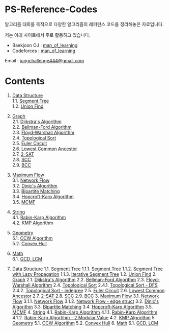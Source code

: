 # PS-Reference-Codes
알고리즘 대회를 목적으로 다양한 알고리즘의 레퍼런스 코드를 정리해놓은 자료입니다.

저는 아래 사이트에서 주로 활동하고 있습니다.
* Baekjoon OJ : [man_of_learning](https://www.acmicpc.net/user/man_of_learning)
* Codeforces : [man_of_learning](https://codeforces.com/profile/man_of_learning)

Email : <jungchallenge444@gmail.com>

# Contents
1. [Data Structure](https://github.com/manoflearning/PS-Reference-Codes/tree/master/Reference%20Codes/1.%20Data%20Structure)        
1.1. [Segment Tree](https://github.com/manoflearning/PS-Reference-Codes/tree/master/Reference%20Codes/1.%20Data%20Structure/1.1.%20Segment%20Tree)          
1.2. [Union Find](https://github.com/manoflearning/PS-Reference-Codes/blob/master/Reference%20Codes/1.%20Data%20Structure/1.2.%20Union%20Find.txt)        
2. [Graph](https://github.com/manoflearning/PS-Reference-Codes/tree/master/Reference%20Codes/2.%20Graph)            
2.1. [Dijkstra's Algorithm](https://github.com/manoflearning/PS-Reference-Codes/blob/master/Reference%20Codes/2.%20Graph/2.1.%20Dijkstra's%20Algorithm.txt)   
2.2. [Bellman-Ford Algorithm](https://github.com/manoflearning/PS-Reference-Codes/blob/master/Reference%20Codes/2.%20Graph/2.2.%20Bellman-Ford%20Algorithm.txt)   
2.3. [Floyd-Warshall Algorithm](https://github.com/manoflearning/PS-Reference-Codes/blob/master/Reference%20Codes/2.%20Graph/2.3.%20Floyd-Warshall%20Algorithm.txt)   
2.4. [Topological Sort](https://github.com/manoflearning/PS-Reference-Codes/tree/master/Reference%20Codes/2.%20Graph/2.4.%20Topological%20Sort)   
2.5. [Euler Circuit](https://github.com/manoflearning/PS-Reference-Codes/blob/master/Reference%20Codes/2.%20Graph/2.5.%20Euler%20Circuit.txt)   
2.6. [Lowest Common Ancestor](https://github.com/manoflearning/PS-Reference-Codes/blob/master/Reference%20Codes/2.%20Graph/2.6.%20Lowest%20Common%20Ancestor.txt)   
2.7. [2-SAT](https://github.com/manoflearning/PS-Reference-Codes/blob/master/Reference%20Codes/2.%20Graph/2.7.%202-SAT.txt)   
2.8. [SCC](https://github.com/manoflearning/PS-Reference-Codes/blob/master/Reference%20Codes/2.%20Graph/2.8.%20SCC.txt)   
2.9. [BCC](https://github.com/manoflearning/PS-Reference-Codes/blob/master/Reference%20Codes/2.%20Graph/2.9.%20BCC.txt)       
3. [Maximum Flow](https://github.com/manoflearning/PS-Reference-Codes/tree/master/Reference%20Codes/3.%20Maximum%20Flow)    
3.1. [Network Flow](https://github.com/manoflearning/PS-Reference-Codes/tree/master/Reference%20Codes/3.%20Maximum%20Flow/3.1.%20Network%20Flow)    
3.2. [Dinic's Algorithm](https://github.com/manoflearning/PS-Reference-Codes/blob/master/Reference%20Codes/3.%20Maximum%20Flow/3.2.%20Dinic's%20Algorithm.txt)    
3.3. [Bipartite Matching](https://github.com/manoflearning/PS-Reference-Codes/blob/master/Reference%20Codes/3.%20Maximum%20Flow/3.3.%20Bipartite%20Matching.txt)    
3.4. [Hopcroft-Karp Algorithm](https://github.com/manoflearning/PS-Reference-Codes/blob/master/Reference%20Codes/3.%20Maximum%20Flow/3.4.%20Hopcroft-Karp%20Algorithm.txt)    
3.5. [MCMF](https://github.com/manoflearning/PS-Reference-Codes/blob/master/Reference%20Codes/3.%20Maximum%20Flow/3.5.%20MCMF.txt)    
4. [String](https://github.com/manoflearning/PS-Reference-Codes/tree/master/Reference%20Codes/4.%20String)    
4.1. [Rabin-Karp Algorithm](https://github.com/manoflearning/PS-Reference-Codes/tree/master/Reference%20Codes/4.%20String/4.1.%20Rabin-Karp%20Algorithm)    
4.2. [KMP Algorithm](https://github.com/manoflearning/PS-Reference-Codes/blob/master/Reference%20Codes/4.%20String/4.2.%20KMP%20Algorithm.txt)    
5. [Geometry](https://github.com/manoflearning/PS-Reference-Codes/tree/master/Reference%20Codes/5.%20Geometry)    
5.1. [CCW Algorithm](https://github.com/manoflearning/PS-Reference-Codes/blob/master/Reference%20Codes/5.%20Geometry/5.1.%20CCW%20Algorithm.txt)    
5.2. [Convex Hull](https://github.com/manoflearning/PS-Reference-Codes/blob/master/Reference%20Codes/5.%20Geometry/5.2.%20Convex%20Hull.txt)    
6. [Math](https://github.com/manoflearning/PS-Reference-Codes/tree/master/Reference%20Codes/6.%20Math)    
6.1. [GCD, LCM](https://github.com/manoflearning/PS-Reference-Codes/blob/master/Reference%20Codes/6.%20Math/6.1.%20GCD%2C%20LCM.txt)  




1. [Data Structure](https://github.com/manoflearning/PS-Reference-Codes/tree/master/\Reference%20Codes1.%20Data%20Structure)    1.1. [Segment Tree](https://github.com/manoflearning/PS-Reference-Codes/tree/master/\Reference%20Codes\1.%20Data%20Structure1.1.%20Segment%20Tree)    1.1.1. [Segment Tree](https://github.com/manoflearning/PS-Reference-Codes/tree/master/\Reference%20Codes\1.%20Data%20Structure\1.1.%20Segment%20Tree1.1.1.%20Segment%20Tree)    1.1.2. [Segment Tree with Lazy Propagation](https://github.com/manoflearning/PS-Reference-Codes/tree/master/\Reference%20Codes\1.%20Data%20Structure\1.1.%20Segment%20Tree1.1.2.%20Segment%20Tree%20with%20Lazy%20Propagation)    1.1.3. [Iterative Segment Tree](https://github.com/manoflearning/PS-Reference-Codes/tree/master/\Reference%20Codes\1.%20Data%20Structure\1.1.%20Segment%20Tree1.1.3.%20Iterative%20Segment%20Tree)    1.2. [Union Find](https://github.com/manoflearning/PS-Reference-Codes/tree/master/\Reference%20Codes\1.%20Data%20Structure1.2.%20Union%20Find)    2. [Graph](https://github.com/manoflearning/PS-Reference-Codes/tree/master/\Reference%20Codes2.%20Graph)    2.1. [Dijkstra's Algorithm](https://github.com/manoflearning/PS-Reference-Codes/tree/master/\Reference%20Codes\2.%20Graph2.1.%20Dijkstra's%20Algorithm)    2.2. [Bellman-Ford Algorithm](https://github.com/manoflearning/PS-Reference-Codes/tree/master/\Reference%20Codes\2.%20Graph2.2.%20Bellman-Ford%20Algorithm)    2.3. [Floyd-Warshall Algorithm](https://github.com/manoflearning/PS-Reference-Codes/tree/master/\Reference%20Codes\2.%20Graph2.3.%20Floyd-Warshall%20Algorithm)    2.4. [Topological Sort](https://github.com/manoflearning/PS-Reference-Codes/tree/master/\Reference%20Codes\2.%20Graph2.4.%20Topological%20Sort)    2.4.1. [Topological Sort - DFS](https://github.com/manoflearning/PS-Reference-Codes/tree/master/\Reference%20Codes\2.%20Graph\2.4.%20Topological%20Sort2.4.1.%20Topological%20Sort%20-%20DFS)    2.4.2. [Topological Sort - indegree](https://github.com/manoflearning/PS-Reference-Codes/tree/master/\Reference%20Codes\2.%20Graph\2.4.%20Topological%20Sort2.4.2.%20Topological%20Sort%20-%20indegree)    2.5. [Euler Circuit](https://github.com/manoflearning/PS-Reference-Codes/tree/master/\Reference%20Codes\2.%20Graph2.5.%20Euler%20Circuit)    2.6. [Lowest Common Ancestor](https://github.com/manoflearning/PS-Reference-Codes/tree/master/\Reference%20Codes\2.%20Graph2.6.%20Lowest%20Common%20Ancestor)    2.7. [2-SAT](https://github.com/manoflearning/PS-Reference-Codes/tree/master/\Reference%20Codes\2.%20Graph2.7.%202-SAT)    2.8. [SCC](https://github.com/manoflearning/PS-Reference-Codes/tree/master/\Reference%20Codes\2.%20Graph2.8.%20SCC)    2.9. [BCC](https://github.com/manoflearning/PS-Reference-Codes/tree/master/\Reference%20Codes\2.%20Graph2.9.%20BCC)    3. [Maximum Flow](https://github.com/manoflearning/PS-Reference-Codes/tree/master/\Reference%20Codes3.%20Maximum%20Flow)    3.1. [Network Flow](https://github.com/manoflearning/PS-Reference-Codes/tree/master/\Reference%20Codes\3.%20Maximum%20Flow3.1.%20Network%20Flow)    3.1.1. [Network Flow](https://github.com/manoflearning/PS-Reference-Codes/tree/master/\Reference%20Codes\3.%20Maximum%20Flow\3.1.%20Network%20Flow3.1.1.%20Network%20Flow)    3.1.2. [Network Flow - edge struct](https://github.com/manoflearning/PS-Reference-Codes/tree/master/\Reference%20Codes\3.%20Maximum%20Flow\3.1.%20Network%20Flow3.1.2.%20Network%20Flow%20-%20edge%20struct)    3.2. [Dinic's Algorithm](https://github.com/manoflearning/PS-Reference-Codes/tree/master/\Reference%20Codes\3.%20Maximum%20Flow3.2.%20Dinic's%20Algorithm)    3.3. [Bipartite Matching](https://github.com/manoflearning/PS-Reference-Codes/tree/master/\Reference%20Codes\3.%20Maximum%20Flow3.3.%20Bipartite%20Matching)    3.4. [Hopcroft-Karp Algorithm](https://github.com/manoflearning/PS-Reference-Codes/tree/master/\Reference%20Codes\3.%20Maximum%20Flow3.4.%20Hopcroft-Karp%20Algorithm)    3.5. [MCMF](https://github.com/manoflearning/PS-Reference-Codes/tree/master/\Reference%20Codes\3.%20Maximum%20Flow3.5.%20MCMF)    4. [String](https://github.com/manoflearning/PS-Reference-Codes/tree/master/\Reference%20Codes4.%20String)    4.1. [Rabin-Karp Algorithm](https://github.com/manoflearning/PS-Reference-Codes/tree/master/\Reference%20Codes\4.%20String4.1.%20Rabin-Karp%20Algorithm)    4.1.1. [Rabin-Karp Algorithm](https://github.com/manoflearning/PS-Reference-Codes/tree/master/\Reference%20Codes\4.%20String\4.1.%20Rabin-Karp%20Algorithm4.1.1.%20Rabin-Karp%20Algorithm)    4.1.2. [Rabin-Karp Algortihm - 2 Modular Value](https://github.com/manoflearning/PS-Reference-Codes/tree/master/\Reference%20Codes\4.%20String\4.1.%20Rabin-Karp%20Algorithm4.1.2.%20Rabin-Karp%20Algortihm%20-%202%20Modular%20Value)    4.2. [KMP Algorithm](https://github.com/manoflearning/PS-Reference-Codes/tree/master/\Reference%20Codes\4.%20String4.2.%20KMP%20Algorithm)    5. [Geometry](https://github.com/manoflearning/PS-Reference-Codes/tree/master/\Reference%20Codes5.%20Geometry)    5.1. [CCW Algorithm](https://github.com/manoflearning/PS-Reference-Codes/tree/master/\Reference%20Codes\5.%20Geometry5.1.%20CCW%20Algorithm)    5.2. [Convex Hull](https://github.com/manoflearning/PS-Reference-Codes/tree/master/\Reference%20Codes\5.%20Geometry5.2.%20Convex%20Hull)    6. [Math](https://github.com/manoflearning/PS-Reference-Codes/tree/master/\Reference%20Codes6.%20Math)    6.1. [GCD, LCM](https://github.com/manoflearning/PS-Reference-Codes/tree/master/\Reference%20Codes\6.%20Math6.1.%20GCD,%20LCM)
